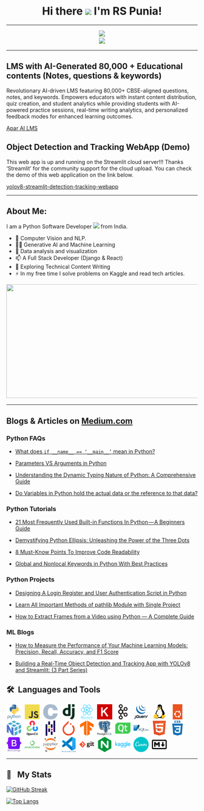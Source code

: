 <!--
**CodingMantras/CodingMantras** is a ✨ _special_ ✨ repository because its `README.md` (this file) appears on your GitHub profile.

Here are some ideas to get you started:

- 🔭 I’m currently working on ...
- 🌱 I’m currently learning ...
- 👯 I’m looking to collaborate on ...
- 🤔 I’m looking for help with ...
- 💬 Ask me about ...
- 📫 How to reach me: ...
- 😄 Pronouns: ...
- ⚡ Fun fact: ...
-->
# <h1 align="center">Hi there <img src="https://media.giphy.com/media/hvRJCLFzcasrR4ia7z/giphy.gif" width="40"> I'm RS Punia!</h1>

---

<div id="header" align="center">
  <img src="https://media2.giphy.com/media/gjrYDwbjnK8x36xZIO/giphy.gif?cid=790b76110573bc69645334166f3ad6276460a0db60d5ebe9&rid=giphy.gif&ct=s" width="200"/>
</div>


<div id="badges" align="center">
  <img src="https://komarev.com/ghpvc/?username=codingmantras&color=blue" />
</div>

---
## LMS with AI-Generated 80,000 + Educational contents (Notes, questions & keywords)

Revolutionary AI-driven LMS featuring 80,000+ CBSE-aligned questions, notes, and keywords. Empowers educators with instant content distribution, quiz creation, and student analytics while providing students with AI-powered practice sessions, real-time writing analytics, and personalized feedback modes for enhanced learning outcomes.

[Apar AI LMS](https://aparailms.com)


## Object Detection and Tracking WebApp (Demo)

This web app is up and running on the Streamlit cloud server!!! Thanks ‘Streamlit’ for the community support for the cloud upload. You can check the demo of this web application on the link below.

[yolov8-streamlit-detection-tracking-webapp](https://yolov8-object-detection-and-tracking-app.streamlit.app/)

---

## About Me:

I am a Python Software Developer <img src="https://media4.giphy.com/media/kJV3yFjaVYtlP0CMOR/giphy.gif?cid=ecf05e47kboikxeefq7nyh498018smj88z1v522qkppn3nzo&rid=giphy.gif&ct=s" width="30"> from India.

- 🔭 Computer Vision and NLP.
- 🧑‍💻 Generative AI and Machine Learning
- 🧾 Data analysis and visualization
- 📫 A Full Stack Developer (Django & React)
- 🌱 Exploring Technical Content Writing
- ⚡ In my free time I solve problems on Kaggle and read tech articles.

<p align="center"><img src="https://media.giphy.com/media/dWesBcTLavkZuG35MI/giphy.gif" width="600" height="300"  /></p>

---

## Blogs & Articles on [Medium.com](https://rs-punia.medium.com/)

### Python FAQs

- [What does `if __name__ == ‘__main__’` mean in Python?](https://medium.com/@mycodingmantras/what-does-if-name-main-mean-in-python-fa6b0460a62d)

- [Parameters VS Arguments in Python](https://medium.com/@mycodingmantras/parameters-vs-arguments-in-python-7252ec93da89)

- [Understanding the Dynamic Typing Nature of Python: A Comprehensive Guide](https://medium.com/@mycodingmantras/understanding-the-dynamic-typing-nature-of-python-a-comprehensive-guide-8f825fda0d01)

- [Do Variables in Python hold the actual data or the reference to that data?](https://medium.com/@mycodingmantras/do-variables-in-python-hold-the-actual-data-or-the-reference-to-that-data-8760fc71d814)


### Python Tutorials

- [21 Most Frequently Used Built-in Functions In Python — A Beginners Guide](https://medium.com/@mycodingmantras/21-most-frequently-used-built-in-functions-in-python-a-beginners-guide-2224a6cda953)

- [Demystifying Python Ellipsis: Unleashing the Power of the Three Dots](https://medium.com/p/cad7fed70b4c)

- [8 Must-Know Points To Improve Code Readability](https://medium.com/@mycodingmantras/8-must-know-points-to-improve-code-readability-824ca4d35e7e)

- [Global and Nonlocal Keywords in Python With Best Practices](https://medium.com/@mycodingmantras/global-and-nonlocal-keywords-in-python-with-best-practices-750f6393ecef)


### Python Projects

- [Designing A Login Register and User Authentication Script in Python](https://medium.com/@mycodingmantras/designing-a-login-register-and-user-authentication-script-in-python-326a11821504)

- [Learn All Important Methods of pathlib Module with Single Project](https://medium.com/@mycodingmantras/learn-all-important-methods-of-pathlib-module-with-single-project-eb60a2f03053)

- [How to Extract Frames from a Video using Python — A Complete Guide](https://medium.com/@mycodingmantras/how-to-extract-frames-from-a-video-using-python-a-complete-guide-3124618b76cb)


### ML Blogs 

- [How to Measure the Performance of Your Machine Learning Models: Precision, Recall, Accuracy, and F1 Score](https://medium.com/@mycodingmantras/how-to-measure-the-performance-of-your-machine-learning-models-precision-recall-accuracy-and-f1-855702df048b)

- [Building a Real-Time Object Detection and Tracking App with YOLOv8 and Streamlit: (3 Part Series)](https://medium.com/@mycodingmantras/building-a-real-time-object-detection-and-tracking-app-with-yolov8-and-streamlit-part-1-30c56f5eb956)


## 🛠 &nbsp;Languages and Tools

<p>
<img src="https://github.com/devicons/devicon/blob/master/icons/python/python-original-wordmark.svg" title="Python"  alt="Python" width="40" height="40"/>&nbsp;
<img src="https://github.com/devicons/devicon/blob/master/icons/javascript/javascript-original.svg" title="JavaScript" alt="JavaScript" width="40" height="40"/>&nbsp;
<img src="https://github.com/devicons/devicon/blob/master/icons/c/c-original.svg" title="c" alt="c" width="40" height="40"/>&nbsp;
<img src="https://github.com/devicons/devicon/blob/master/icons/django/django-plain.svg" title="Django" alt="Django" width="40" height="40"/>&nbsp;
<img src="https://github.com/devicons/devicon/blob/master/icons/react/react-original-wordmark.svg" title="React" alt="React" width="40" height="40"/>&nbsp;
<img src="https://github.com/devicons/devicon/blob/master/icons/keras/keras-original.svg" title="Keras" alt="Keras" width="40" height="40"/>&nbsp;
<img src="https://github.com/devicons/devicon/blob/master/icons/apachekafka/apachekafka-original.svg" title="Kafka" alt="Kafka" width="40" height="40"/>&nbsp;
<img src="https://github.com/devicons/devicon/blob/master/icons/jquery/jquery-original-wordmark.svg" title="Jquery"  alt="Jquery" width="40" height="40"/>&nbsp;
<img src="https://github.com/devicons/devicon/blob/master/icons/linux/linux-original.svg" title="Linux" alt="Linux" width="40" height="40"/>&nbsp;
<img src="https://github.com/devicons/devicon/blob/master/icons/ubuntu/ubuntu-original.svg" title="Ubuntu"  alt="Ubuntu" width="40" height="40"/>&nbsp;
<img src="https://github.com/devicons/devicon/blob/master/icons/numpy/numpy-original.svg" title="Numpy"  alt="Numpy" width="40" height="40"/>&nbsp;
<img src="https://github.com/devicons/devicon/blob/master/icons/opencv/opencv-original-wordmark.svg" title="OpenCV"  alt="OpenCV" width="40" height="40"/>&nbsp;
<img src="https://github.com/devicons/devicon/blob/master/icons/pandas/pandas-original.svg" title="Pandas"  alt="Pandas" width="40" height="40"/>&nbsp;
<img src="https://github.com/devicons/devicon/blob/master/icons/pytorch/pytorch-original.svg" title="Pytorch"  alt="Pytorch" width="40" height="40"/>&nbsp;
<img src="https://github.com/devicons/devicon/blob/master/icons/tensorflow/tensorflow-original.svg" title="Tensorflow"  alt="Tensorflow" width="40" height="40"/>&nbsp;
<img src="https://github.com/devicons/devicon/blob/master/icons/postgresql/postgresql-original-wordmark.svg" title="Postgresql"  alt="Postgresql" width="40" height="40"/>&nbsp;
<img src="https://github.com/devicons/devicon/blob/master/icons/qt/qt-original.svg" title="PyQt5"  alt="PyQt5" width="40" height="40"/>&nbsp;
<img src="https://github.com/devicons/devicon/blob/master/icons/sqlite/sqlite-original-wordmark.svg" title="SQLite"  alt="SQLite" width="40" height="40"/>&nbsp;
<img src="https://github.com/devicons/devicon/blob/master/icons/html5/html5-original.svg" title="HTML5" alt="HTML" width="40" height="40"/>&nbsp;
<img src="https://github.com/devicons/devicon/blob/master/icons/css3/css3-plain-wordmark.svg"  title="CSS3" alt="CSS" width="40" height="40"/>&nbsp;
<img src="https://github.com/devicons/devicon/blob/master/icons/bootstrap/bootstrap-original-wordmark.svg" title="Bootstrap" alt="Bootstrap" width="40" height="40"/>&nbsp;
<img src="https://github.com/devicons/devicon/blob/master/icons/anaconda/anaconda-original-wordmark.svg" title="Anaconda" alt="Anaconda" width="40" height="40"/>&nbsp;
<img src="https://github.com/devicons/devicon/blob/master/icons/jupyter/jupyter-original-wordmark.svg" title="Jupyter"  alt="Jupyter" width="40" height="40"/>&nbsp;
<img src="https://github.com/devicons/devicon/blob/master/icons/vscode/vscode-original-wordmark.svg" title="VSCode"  alt="VSCode" width="40" height="40"/>&nbsp;
<img src="https://github.com/devicons/devicon/blob/master/icons/git/git-original-wordmark.svg" title="Git" **alt="Git" width="40" height="40"/>&nbsp;
<img src="https://github.com/devicons/devicon/blob/master/icons/nginx/nginx-original.svg" title="Nginx"  alt="Nginx" width="40" height="40"/>&nbsp;
<img src="https://github.com/devicons/devicon/blob/master/icons/kaggle/kaggle-original-wordmark.svg" title="Kaggle" alt="Kaggle" width="40" height="40"/>&nbsp;
<img src="https://github.com/devicons/devicon/blob/master/icons/canva/canva-original.svg" title="Canva" alt="Canva" width="40" height="40"/>&nbsp;
<img src="https://github.com/devicons/devicon/blob/master/icons/markdown/markdown-original.svg" title="Markdown"  alt="Markdown" width="40" height="40"/>&nbsp;
</p>

---

## 🚀 &nbsp; My Stats

[![GitHub Streak](https://github-readme-streak-stats.herokuapp.com/?user=rampal-punia)](https://git.io/streak-stats)

[![Top Langs](https://github-readme-stats.vercel.app/api/top-langs/?username=rampal-punia)](https://github.com/anuraghazra/github-readme-stats)
